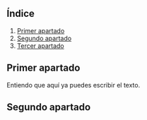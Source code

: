 ## Índice
1. [Primer apartado](#id1)
2. [Segundo apartado](#id2)
3. [Tercer apartado](#id3)
## Primer apartado<a id="id1"></a>
Entiendo que aquí ya puedes escribir el texto.
## Segundo apartado<a id="id2"></a>